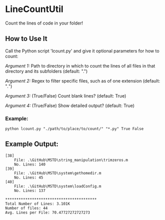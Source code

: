 # LineCountUtil
Count the lines of code in your folder!

## How to Use It

Call the Python script 'lcount.py' and give it optional parameters for how to count:

*Argument 1:* Path to directory in which to count the lines of all files in that directory and its subfolders (default: ".")

*Argument 2:* Regex to filter specific files, such as of one extension (default: "*.*")

*Argument 3:* (True/False) Count blank lines? (default: True)

*Argument 4:* (True/False) Show detailed output? (default: True)

### Example: 
`python lcount.py "./path/to/place/to/count/" "*.py" True False`

## Example Output:

```
[38]
    File: .\GitHub\MSTD\string_manipulation\trimzeros.m
    No. Lines: 140
[39]
    File: .\GitHub\MSTD\system\gethomedir.m
    No. Lines: 45
[40]
    File: .\GitHub\MSTD\system\loadConfig.m
    No. Lines: 137

*****************************************
Total Number of Lines: 3.101K
Number of files: 44
Avg. Lines per File: 70.47727272727273
```

